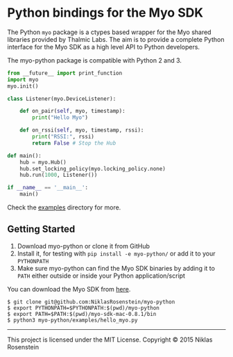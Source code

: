 # Python bindings for the Myo SDK

The Python `myo` package is a ctypes based wrapper for the Myo shared
libraries provided by Thalmic Labs. The aim is to provide a complete Python
interface for the Myo SDK as a high level API to Python developers.

The myo-python package is compatible with Python 2 and 3.

```python
from __future__ import print_function
import myo
myo.init()

class Listener(myo.DeviceListener):

    def on_pair(self, myo, timestamp):
        print("Hello Myo")

    def on_rssi(self, myo, timestamp, rssi):
        print("RSSI:", rssi)
        return False # Stop the Hub

def main():
    hub = myo.Hub()
    hub.set_locking_policy(myo.locking_policy.none)
    hub.run(1000, Listener())

if __name__ == '__main__':
    main()
```

Check the [examples](examples/) directory for more.

## Getting Started

1. Download myo-python or clone it from GitHub
2. Install it, for testing with `pip install -e myo-python/` or add
   it to your `PYTHONPATH`
3. Make sure myo-python can find the Myo SDK binaries by adding it to
   `PATH` either outside or inside your Python application/script

You can download the Myo SDK from [here](https://developer.thalmic.com/downloads).

    $ git clone git@github.com:NiklasRosenstein/myo-python
    $ export PYTHONPATH=$PYTHONPATH:$(pwd)/myo-python
    $ export PATH=$PATH:$(pwd)/myo-sdk-mac-0.8.1/bin
    $ python3 myo-python/examples/hello_myo.py

------------------------------------------------------------------------

This project is licensed under the MIT License. Copyright &copy; 2015 Niklas Rosenstein
